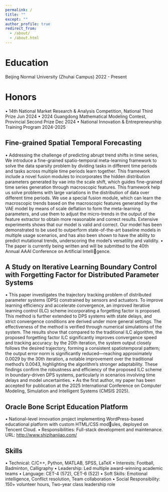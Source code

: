 ```yaml
---
permalink: /
title: ""
except: ""
author_profile: true
redirect_from: 
  - /about/
  - /about.html
---
```


Education
======
Beijing Normal University (Zhuhai Campus) 2022 - Present

Honors
======
• 14th National Market Research & Analysis Competition, National Third Prize Jun 2024
• 2024 Guangdong Mathematical Modeling Contest, Provincial Second Prize Dec 2024
• National Innovation & Entrepreneurship Training Program 2024-2025

Fine-grained Spatial Temporal Forecasting
------
• Addressing the challenge of predicting abrupt trend shifts in time series, We introduce a fine-grained spatio-temporal
meta-learning framework to solve the data sparsity problem by dividing tasks in different time periods and tasks
across multiple time periods learn together. This framework include a novel fusion modules to incorporates the
hidden distribution parameters generated by vae into the scale shift, which guides fine-grained time series generation
through macroscopic features. This framework help us solve problems with large variations in the distribution of data
over different time periods. We use a special fusion module, which can learn the macroscopic trends based on the
macroscopic features generated by the VAE model by means of scale deflation to form the meta-learning parameters,
and use them to adjust the micro-trends in the output of the feature extractor to obtain more reasonable and correct
results. Extensive experiments shows that our model is valid and correct. Our model has been demonstrated to be
used to outperform state-of-the-art baseline models in multiple usage scenarios, and has also been shown to have the
ability to predict mutational trends, underscoring the model’s versatility and validity.
• The paper is currently being written and will be submitted to the 40th Annual AAAI Conference on Artificial Intelligence.

A Study on Iterative Learning Boundary Control with Forgetting Factor for Distributed Parameter
Systems
------
• This paper investigates the trajectory tracking problem of distributed parameter systems (DPS) constrained by sensors
and actuators. To improve learning efficiency and accelerate convergence, an improved iterative learning control (ILC)
scheme incorporating a forgetting factor is proposed. This method is further extended to DPS systems with state delays,
and strict convergence conditions are derived under more general settings. The effectiveness of the method is verified
through numerical simulations of the system. The results show that compared to the traditional ILC algorithm, the
proposed forgetting factor ILC significantly improves convergence speed and tracking accuracy: by the 20th iteration,
the system output closely follows the desired trajectory, forming a consistent spatiotemporal pattern; the output error
norm is significantly reduced—reaching approximately 0.0029 by the 30th iteration, a notable improvement over the
traditional method’s 0.0043, highlighting the algorithm’s stronger adaptability. These findings confirm the robustness
and efficiency of the proposed ILC scheme in boundary-driven DPS systems, particularly in scenarios involving time
delays and model uncertainties.
• As the first author, my paper has been accepted for publication at the 2025 International Conference on Computer
Modeling, Simulation and Intelligent Systems (CMSIS 2025).

Oracle Bone Script Education Platform
------
• National-level innovation project implementing WordPress-based educational platform with custom HTML/CSS modules, deployed on Tencent Cloud.
• Responsibilities: Full-stack development and maintenance. URL: http://www.shizihanjiao.com/

Skills
------
• Technical: C/C++, Python, MATLAB, SPSS, LaTeX
• Interests: Football, Badminton, Calligraphy
• Leadership: Led multiple award-winning academic teams
• Language: CET-4 (572), CET-6 (522)
• Soft Skills: Emotional intelligence, Conflict resolution, Team collaboration
• Social Responsibility: 150+ volunteer hours, Two-year class leadership role

